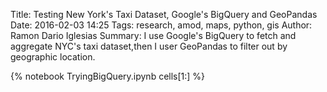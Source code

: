 Title: Testing New York's Taxi Dataset, Google's BigQuery and GeoPandas
Date: 2016-02-03 14:25
Tags: research, amod, maps, python, gis
Author: Ramon Dario Iglesias
Summary: I use Google's BigQuery to fetch and aggregate NYC's taxi dataset,then I user GeoPandas to filter out by geographic location.

{% notebook TryingBigQuery.ipynb cells[1:] %}
